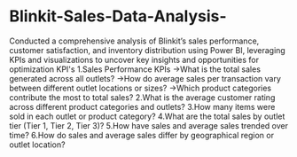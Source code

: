 # Blinkit-Sales-Data-Analysis-
Conducted a comprehensive analysis of Blinkit’s sales performance, customer satisfaction, and inventory distribution using Power BI, leveraging KPIs and visualizations to uncover key insights and opportunities for optimization
KPI's
1.Sales Performance KPIs
->What is the total sales generated across all outlets?
->How do average sales per transaction vary between different outlet locations or sizes?
->Which product categories contribute the most to total sales?
2.What is the average customer rating across different product categories and outlets?
3.How many items were sold in each outlet or product category?
4.What are the total sales by outlet tier (Tier 1, Tier 2, Tier 3)?
5.How have sales and average sales trended over time?
6.How do sales and average sales differ by geographical region or outlet location?
